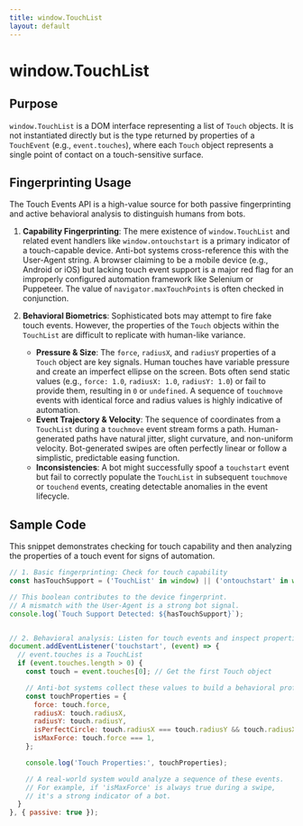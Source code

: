 ```yaml
---
title: window.TouchList
layout: default
---
```

# window.TouchList
## Purpose
`window.TouchList` is a DOM interface representing a list of `Touch` objects. It is not instantiated directly but is the type returned by properties of a `TouchEvent` (e.g., `event.touches`), where each `Touch` object represents a single point of contact on a touch-sensitive surface.

## Fingerprinting Usage
The Touch Events API is a high-value source for both passive fingerprinting and active behavioral analysis to distinguish humans from bots.

1.  **Capability Fingerprinting**: The mere existence of `window.TouchList` and related event handlers like `window.ontouchstart` is a primary indicator of a touch-capable device. Anti-bot systems cross-reference this with the User-Agent string. A browser claiming to be a mobile device (e.g., Android or iOS) but lacking touch event support is a major red flag for an improperly configured automation framework like Selenium or Puppeteer. The value of `navigator.maxTouchPoints` is often checked in conjunction.

2.  **Behavioral Biometrics**: Sophisticated bots may attempt to fire fake touch events. However, the properties of the `Touch` objects within the `TouchList` are difficult to replicate with human-like variance.
    *   **Pressure & Size**: The `force`, `radiusX`, and `radiusY` properties of a `Touch` object are key signals. Human touches have variable pressure and create an imperfect ellipse on the screen. Bots often send static values (e.g., `force: 1.0`, `radiusX: 1.0`, `radiusY: 1.0`) or fail to provide them, resulting in `0` or `undefined`. A sequence of `touchmove` events with identical force and radius values is highly indicative of automation.
    *   **Event Trajectory & Velocity**: The sequence of coordinates from a `TouchList` during a `touchmove` event stream forms a path. Human-generated paths have natural jitter, slight curvature, and non-uniform velocity. Bot-generated swipes are often perfectly linear or follow a simplistic, predictable easing function.
    *   **Inconsistencies**: A bot might successfully spoof a `touchstart` event but fail to correctly populate the `TouchList` in subsequent `touchmove` or `touchend` events, creating detectable anomalies in the event lifecycle.

## Sample Code
This snippet demonstrates checking for touch capability and then analyzing the properties of a touch event for signs of automation.

```javascript
// 1. Basic fingerprinting: Check for touch capability
const hasTouchSupport = ('TouchList' in window) || ('ontouchstart' in window) || (navigator.maxTouchPoints > 0);

// This boolean contributes to the device fingerprint.
// A mismatch with the User-Agent is a strong bot signal.
console.log(`Touch Support Detected: ${hasTouchSupport}`);


// 2. Behavioral analysis: Listen for touch events and inspect properties
document.addEventListener('touchstart', (event) => {
  // event.touches is a TouchList
  if (event.touches.length > 0) {
    const touch = event.touches[0]; // Get the first Touch object

    // Anti-bot systems collect these values to build a behavioral profile.
    const touchProperties = {
      force: touch.force,
      radiusX: touch.radiusX,
      radiusY: touch.radiusY,
      isPerfectCircle: touch.radiusX === touch.radiusY && touch.radiusX > 0,
      isMaxForce: touch.force === 1,
    };

    console.log('Touch Properties:', touchProperties);

    // A real-world system would analyze a sequence of these events.
    // For example, if 'isMaxForce' is always true during a swipe,
    // it's a strong indicator of a bot.
  }
}, { passive: true });
```